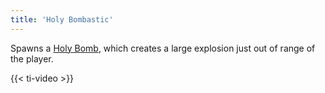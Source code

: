 ```yaml
---
title: 'Holy Bombastic'
---
```


Spawns a [Holy Bomb](https://noita.wiki.gg/wiki/Holy_Bomb), which creates a large explosion just out of range of the player.

{{< ti-video >}}
